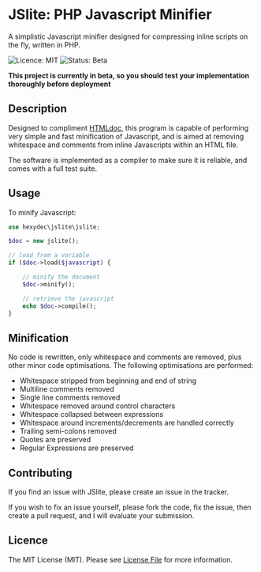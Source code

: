 # JSlite: PHP Javascript Minifier
A simplistic Javascript minifier designed for compressing inline scripts on the fly, written in PHP.

![Licence: MIT](https://img.shields.io/badge/Licence-MIT-lightgrey.svg)
![Status: Beta](https://img.shields.io/badge/Status-Beta-Yellow.svg)

**This project is currently in beta, so you should test your implementation thoroughly before deployment**

## Description

Designed to compliment [HTMLdoc](http://githubcom/hexydec/htmldoc), this program is capable of performing very simple and fast minification of Javascript, and is aimed at removing whitespace and comments from inline Javascripts within an HTML file.

The software is implemented as a compiler to make sure it is reliable, and comes with a full test suite.

## Usage

To minify Javascript:

```php
use hexydec\jslite\jslite;

$doc = new jslite();

// load from a variable
if ($doc->load($javascript) {

	// minify the document
	$doc->minify();

	// retrieve the javascript
	echo $doc->compile();
}
```
## Minification

No code is rewritten, only whitespace and comments are removed, plus other minor code optimisations. The following optimisations are performed:

- Whitespace stripped from beginning and end of string
- Multiline comments removed
- Single line comments removed
- Whitespace removed around control characters
- Whitespace collapsed between expressions
- Whitespace around increments/decrements are handled correctly
- Trailing semi-colons removed
- Quotes are preserved
- Regular Expressions are preserved

## Contributing

If you find an issue with JSlite, please create an issue in the tracker.

If you wish to fix an issue yourself, please fork the code, fix the issue, then create a pull request, and I will evaluate your submission.

## Licence

The MIT License (MIT). Please see [License File](LICENCE) for more information.

